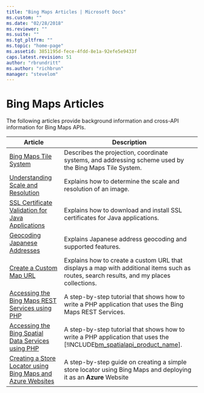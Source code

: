 ```yaml
---
title: "Bing Maps Articles | Microsoft Docs"
ms.custom: ""
ms.date: "02/28/2018"
ms.reviewer: ""
ms.suite: ""
ms.tgt_pltfrm: ""
ms.topic: "home-page"
ms.assetid: 3851195d-fece-4fdd-8e1a-92efe5e9433f
caps.latest.revision: 51
author: "rbrundritt"
ms.author: "richbrun"
manager: "stevelom"
---
```

# Bing Maps Articles
The following articles provide background information and cross-API information for Bing Maps APIs.  
  
|Article|Description|  
|-------------|-----------------|  
|[Bing Maps Tile System](../articles/bing-maps-tile-system.md)|Describes the projection, coordinate systems, and addressing scheme used by the Bing Maps Tile System.|  
|[Understanding Scale and Resolution](../articles/understanding-scale-and-resolution.md)|Explains how to determine the scale and resolution of an image.|  
|[SSL Certificate Validation for Java Applications](../articles/ssl-certificate-validation-for-java-applications.md)|Explains how to download and install SSL certificates for Java applications.|  
|[Geocoding Japanese Addresses](../articles/geocoding-japanese-addresses.md)|Explains Japanese address geocoding and supported features.|  
|[Create a Custom Map URL](../articles/create-a-custom-map-url.md)|Explains how to create a custom URL that displays a map with additional items such as routes, search results, and my places collections.|  
|[Accessing the Bing Maps REST Services using PHP](../articles/accessing-the-bing-maps-rest-services-using-php.md)|A step-by-step tutorial that shows how to write a PHP application that uses the Bing Maps REST Services.|  
|[Accessing the Bing Spatial Data Services using PHP](../articles/accessing-the-bing-spatial-data-services-using-php.md)|A step-by-step tutorial that shows how to write a PHP application that uses the [!INCLUDE[bm_spatialapi_product_name](../articles/includes/bm-spatialapi-product-name-md.md)].|  
|[Creating a Store Locator using Bing Maps and Azure Websites](../articles/creating-a-store-locator-using-bing-maps-and-azure-websites.md)|A step-by-step guide on creating a simple store locator using Bing Maps and deploying it as an **Azure** Website|